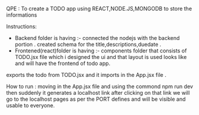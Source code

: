 QPE : 
To create a TODO app using REACT,NODE.JS,MONGODB to store the informations 

Instructions:
* Backend folder is having :-
connected the nodejs with the backend portion .
created schema for the title,descriptions,duedate .
* Frontened(react)folder is having :-
components folder that consists of TODO.jsx file which i designed the ui
and that layout is used looks like and will have the frontend of todo app.

exports the todo from TODO.jsx and it imports in the App.jsx file .

How to run :
moving in the App.jsx file and using the commond 
npm run dev then suddenly it generates a localhost link after clicking on that link we will go to the localhost pages as per the PORT defines and will be visible and usable to everyone.

